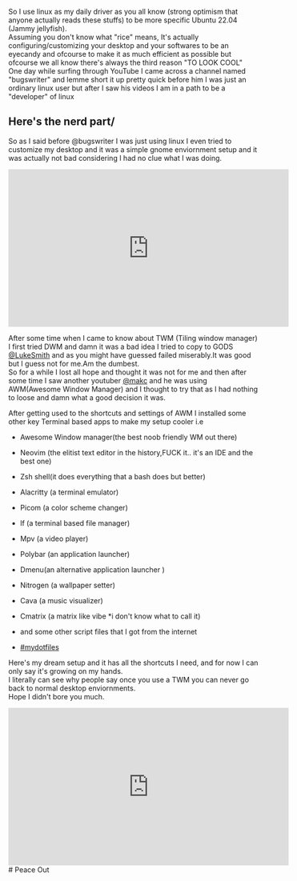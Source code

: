 So I use linux as my daily driver as you all know (strong optimism that anyone actually reads these stuffs) to be more specific Ubuntu 22.04 (Jammy jellyfish).  
Assuming you don't know what "rice" means, It's actually configuring/customizing your desktop and your softwares to be an eyecandy and ofcourse to make it as much efficient as possible but ofcourse we all know there's always the third reason "TO LOOK COOL"  
One day while surfing through YouTube I came across a channel named "bugswriter" and lemme short it up pretty quick before him I was just an ordinary linux user but after I saw his videos I am in a path to be a "developer" of linux

## Here's the nerd part/

So as I said before @bugswriter I was just using linux I even tried to customize my desktop and it was a simple gnome enviornment setup and it was actually not bad considering I had no clue what I was doing.

<iframe width="560" height="315" src="https://minimal-site-kappa.vercel.app/pixz/rorice.mp4" frameborder="0" allowfullscreen></iframe>

After some time when I came to know about TWM (Tiling window manager) I first tried DWM and damn it was a bad idea I tried to copy to GODS [@LukeSmith](https://lukesmith.xyz/) and as you might have guessed failed miserably.It was good but I guess not for me.Am the dumbest.  
So for a while I lost all hope and thought it was not for me and then after some time I saw another youtuber [@makc](https://github.com/makccr?tab=repositories) and he was using AWM(Awesome Window Manager) and I thought to try that as I had nothing to loose and damn what a good decision it was.

After getting used to the shortcuts and settings of AWM I installed some other key Terminal based apps to make my setup cooler i.e

- Awesome Window manager(the best noob friendly WM out there)
- Neovim (the elitist text editor in the history,FUCK it.. it's an IDE and the best one)
- Zsh shell(it does everything that a bash does but better)
- Alacritty (a terminal emulator)
- Picom (a color scheme changer)
- lf (a terminal based file manager)
- Mpv (a video player)
- Polybar (an application launcher)
- Dmenu(an alternative application launcher )
- Nitrogen (a wallpaper setter)
- Cava (a music visualizer)
- Cmatrix (a matrix like vibe *i don't know what to call it)
- and some other script files that I got from the internet
  
- [#mydotfiles](https://github.com/Rajesh01-star/dot-files)

Here's my dream setup and it has all the shortcuts I need, and for now I can only say it's growing on my hands.  
I literally can see why people say once you use a TWM you can never go back to normal desktop enviornments.  
Hope I didn't bore you much.

<iframe width="560" height="315" src="https://minimal-site-kappa.vercel.app/pixz/roInshot.mp4" frameborder="0" allowfullscreen></iframe>
# Peace Out
